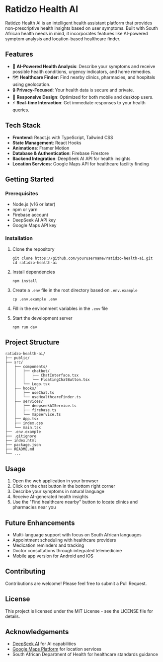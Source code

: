 # Ratidzo Health AI

Ratidzo Health AI is an intelligent health assistant platform that provides non-prescriptive health insights based on user symptoms. Built with South African health needs in mind, it incorporates features like AI-powered symptom analysis and location-based healthcare finder.

## Features

- 🤖 **AI-Powered Health Analysis**: Describe your symptoms and receive possible health conditions, urgency indicators, and home remedies.
- 🗺️ **Healthcare Finder**: Find nearby clinics, pharmacies, and hospitals using geolocation.
- 🔒 **Privacy-Focused**: Your health data is secure and private.
- 📱 **Responsive Design**: Optimized for both mobile and desktop users.
- ⚡ **Real-time Interaction**: Get immediate responses to your health queries.

## Tech Stack

- **Frontend**: React.js with TypeScript, Tailwind CSS
- **State Management**: React Hooks
- **Animations**: Framer Motion
- **Database & Authentication**: Firebase Firestore
- **Backend Integration**: DeepSeek AI API for health insights
- **Location Services**: Google Maps API for healthcare facility finding

## Getting Started

### Prerequisites

- Node.js (v16 or later)
- npm or yarn
- Firebase account
- DeepSeek AI API key
- Google Maps API key

### Installation

1. Clone the repository
   ```
   git clone https://github.com/yourusername/ratidzo-health-ai.git
   cd ratidzo-health-ai
   ```

2. Install dependencies
   ```
   npm install
   ```

3. Create a `.env` file in the root directory based on `.env.example`
   ```
   cp .env.example .env
   ```

4. Fill in the environment variables in the `.env` file

5. Start the development server
   ```
   npm run dev
   ```

## Project Structure

```
ratidzo-health-ai/
├── public/
├── src/
│   ├── components/
│   │   ├── chatbot/
│   │   │   ├── ChatInterface.tsx
│   │   │   └── FloatingChatButton.tsx
│   │   └── Logo.tsx
│   ├── hooks/
│   │   ├── useChat.ts
│   │   └── useHealthcareFinder.ts
│   ├── services/
│   │   ├── deepseekAIService.ts
│   │   ├── firebase.ts
│   │   └── mapService.ts
│   ├── App.tsx
│   ├── index.css
│   └── main.tsx
├── .env.example
├── .gitignore
├── index.html
├── package.json
├── README.md
└── ...
```

## Usage

1. Open the web application in your browser
2. Click on the chat button in the bottom right corner
3. Describe your symptoms in natural language
4. Receive AI-generated health insights
5. Use the "Find healthcare nearby" button to locate clinics and pharmacies near you

## Future Enhancements

- Multi-language support with focus on South African languages
- Appointment scheduling with healthcare providers
- Medication reminders and tracking
- Doctor consultations through integrated telemedicine
- Mobile app version for Android and iOS

## Contributing

Contributions are welcome! Please feel free to submit a Pull Request.

## License

This project is licensed under the MIT License - see the LICENSE file for details.

## Acknowledgements

- [DeepSeek AI](https://deepseek.ai) for AI capabilities
- [Google Maps Platform](https://cloud.google.com/maps-platform/) for location services
- South African Department of Health for healthcare standards guidance 